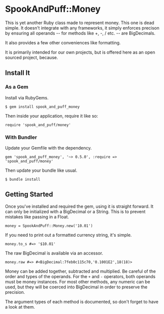 # SpookAndPuff::Money

This is yet another Ruby class made to represent money. This one is dead simple. It doesn't integrate with any frameworks, it simply enforces precison by ensuring all operands -- for methods like +, -, / etc. -- are BigDecimals. 

It also provides a few other conveniences like formatting.

It is primarily intended for our own projects, but is offered here as an open sourced project, because.

## Install It

### As a Gem

Install via RubyGems.

```
$ gem install spook_and_puff_money
```

Then inside your application, require it like so:

```
require 'spook_and_puff/money'
```

### With Bundler

Update your Gemfile with the dependency.

```
gem 'spook_and_puff_money', '~> 0.5.0', :require => 'spook_and_puff/money'
```

Then update your bundle like usual.

```
$ bundle install
```

## Getting Started

Once you've installed and required the gem, using it is straight forward. It can only be initialized with a BigDecimal or a String. This is to prevent mistakes like passing in a Float.

```
money = SpookAndPuff::Money.new('10.01')
```

If you need to print out a formatted currency string, it's simple.

```
money.to_s #=> '$10.01'
```

The raw BigDecimal is available via an accessor.

```
money.raw #=> #<BigDecimal:7feb0c115c70,'0.1001E2',18(18)>
```

Money can be added together, subtracted and multiplied. Be careful of the order and types of the operands. For the `+` and `-` operators, both operands must be money instances. For most other methods, any numeric can be used, but they will be coerced into BigDecimal in order to preserve the precision.

The argument types of each method is documented, so don't forget to have a look at them.
